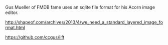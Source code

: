 Gus Mueller of FMDB fame uses an sqlite file format for his Acorn image editor.

http://shapeof.com/archives/2013/4/we_need_a_standard_layered_image_format.html

https://github.com/ccgus/lift